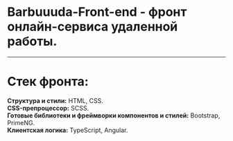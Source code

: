 # Barbuuuda-Front-end - фронт онлайн-сервиса удаленной работы.
<hr>

# Стек фронта:

**Структура и стили:** HTML, CSS.<br>
**CSS-препроцессор:** SCSS.<br>
**Готовые библиотеки и фреймворки компонентов и стилей:** Bootstrap, PrimeNG.<br>
**Клиентская логика:** TypeScript, Angular.
